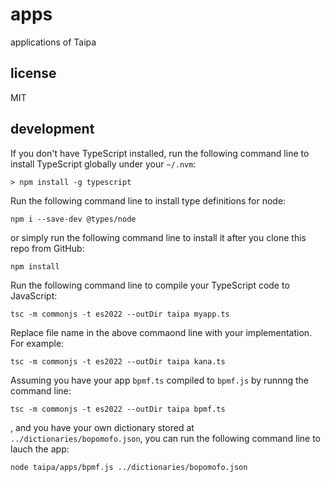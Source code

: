 # apps

applications of Taipa

## license

MIT

## development

If you don't have TypeScript installed, run the following command line to install TypeScript globally under your `~/.nvm`:

`> npm install -g typescript`

Run the following command line to install type definitions for node:

`npm i --save-dev @types/node`

or simply run the following command line to install it after you clone this repo from GitHub:

`npm install`

Run the following command line to compile your TypeScript code to JavaScript:

`tsc -m commonjs -t es2022 --outDir taipa myapp.ts`

Replace file name in the above commaond line with your implementation. For example:

`tsc -m commonjs -t es2022 --outDir taipa kana.ts`

Assuming you have your app `bpmf.ts` compiled to `bpmf.js` by runnng the command line:

`tsc -m commonjs -t es2022 --outDir taipa bpmf.ts`

, and you have your own dictionary stored at `../dictionaries/bopomofo.json`, you can run the following command line to lauch the app:

`node taipa/apps/bpmf.js ../dictionaries/bopomofo.json`
